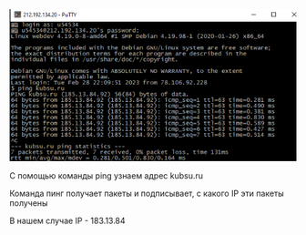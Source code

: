 ![ping](pictures/ping.png)


С помощью команды ping узнаем адрес kubsu.ru

Команда пинг получает пакеты и подписывает, с какого IP эти пакеты получены

В нашем случае IP - 183.13.84
